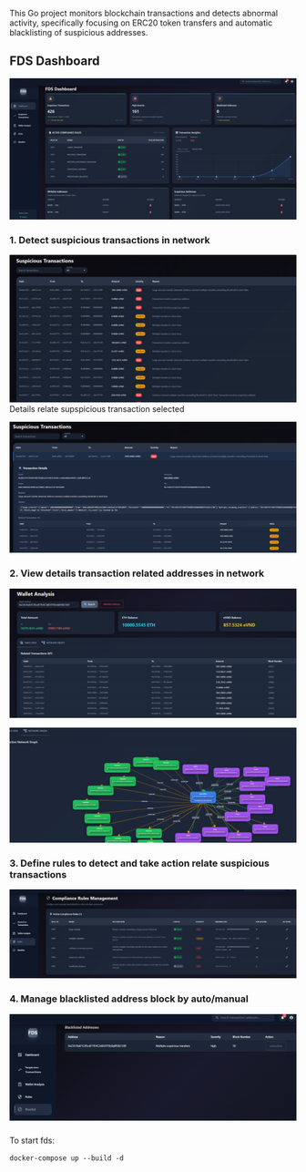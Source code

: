 This Go project monitors blockchain transactions and detects abnormal activity, specifically focusing on ERC20 token transfers and automatic blacklisting of suspicious addresses.

## FDS Dashboard
![alt text](./public/image.png)

### 1. Detect suspicious transactions in network 
![alt text](./public/image2.png)
Details relate supspicious transaction selected

![alt text](./public/image3.png)

### 2. View details transaction related addresses in network

![alt text](./public/image4.png)


![alt text](./public/Animation.gif)

### 3. Define rules to detect and take action relate suspicious transactions
![alt text](./public/image6.png)

### 4. Manage blacklisted address block by auto/manual 

![alt text](./public/image8.png)

###
To start fds:
```
docker-compose up --build -d
```